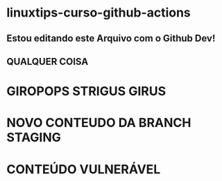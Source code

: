 # linuxtips-curso-github-actions


## Estou editando este Arquivo com o Github Dev!

## QUALQUER COISA

# GIROPOPS STRIGUS GIRUS

# NOVO CONTEUDO DA BRANCH STAGING

# CONTEÚDO VULNERÁVEL